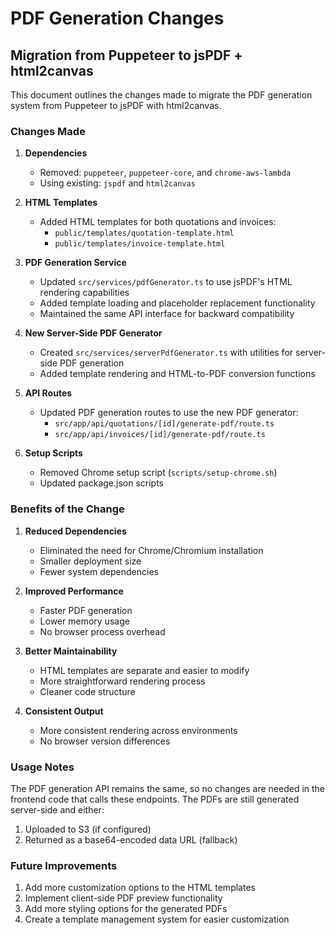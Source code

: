 # PDF Generation Changes

## Migration from Puppeteer to jsPDF + html2canvas

This document outlines the changes made to migrate the PDF generation system from Puppeteer to jsPDF with html2canvas.

### Changes Made

1. **Dependencies**

   - Removed: `puppeteer`, `puppeteer-core`, and `chrome-aws-lambda`
   - Using existing: `jspdf` and `html2canvas`

2. **HTML Templates**

   - Added HTML templates for both quotations and invoices:
     - `public/templates/quotation-template.html`
     - `public/templates/invoice-template.html`

3. **PDF Generation Service**

   - Updated `src/services/pdfGenerator.ts` to use jsPDF's HTML rendering capabilities
   - Added template loading and placeholder replacement functionality
   - Maintained the same API interface for backward compatibility

4. **New Server-Side PDF Generator**

   - Created `src/services/serverPdfGenerator.ts` with utilities for server-side PDF generation
   - Added template rendering and HTML-to-PDF conversion functions

5. **API Routes**

   - Updated PDF generation routes to use the new PDF generator:
     - `src/app/api/quotations/[id]/generate-pdf/route.ts`
     - `src/app/api/invoices/[id]/generate-pdf/route.ts`

6. **Setup Scripts**
   - Removed Chrome setup script (`scripts/setup-chrome.sh`)
   - Updated package.json scripts

### Benefits of the Change

1. **Reduced Dependencies**

   - Eliminated the need for Chrome/Chromium installation
   - Smaller deployment size
   - Fewer system dependencies

2. **Improved Performance**

   - Faster PDF generation
   - Lower memory usage
   - No browser process overhead

3. **Better Maintainability**

   - HTML templates are separate and easier to modify
   - More straightforward rendering process
   - Cleaner code structure

4. **Consistent Output**
   - More consistent rendering across environments
   - No browser version differences

### Usage Notes

The PDF generation API remains the same, so no changes are needed in the frontend code that calls these endpoints. The PDFs are still generated server-side and either:

1. Uploaded to S3 (if configured)
2. Returned as a base64-encoded data URL (fallback)

### Future Improvements

1. Add more customization options to the HTML templates
2. Implement client-side PDF preview functionality
3. Add more styling options for the generated PDFs
4. Create a template management system for easier customization
